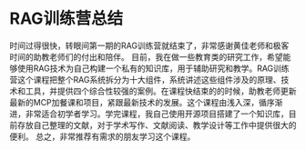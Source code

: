 # RAG训练营总结
时间过得很快，转眼间第一期的RAG训练营就结束了，非常感谢黄佳老师和极客时间的助教老师们的付出和陪伴。
目前，我在做一些教育类的研究工作，希望能够使用RAG技术为自己构建一个私有的知识库，用于辅助研究和教学。RAG训练营这个课程把整个RAG系统拆分为十大组件，系统讲述这些组件涉及的原理、技术和工具，并提供四个综合性较强的案例。在课程快结束的的时候，助教老师更新最新的MCP加餐课和项目，紧跟最新技术的发展。这个课程由浅入深，循序渐进，非常适合初学者学习。学完课程，我自己使用开源项目搭建了一个知识库，目前存放自己整理的文献，对于学术写作、文献阅读、教学设计等工作中提供很大的便利。
总之，非常推荐有需求的朋友学习这个课程。
